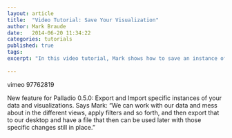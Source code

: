 ```yaml
---
layout: article
title:  "Video Tutorial: Save Your Visualization"
author: Mark Braude
date:   2014-06-20 11:34:22
categories: tutorials
published: true
tags:
excerpt: "In this video tutorial, Mark shows how to save an instance of a visualization and share it with someone else."
 
---
```




vimeo 97762819

New feature for Palladio 0.5.0: Export and Import specific instances of your data and visualizations. Says Mark: “We can work with our data and mess about in the different views, apply filters and so forth, and then export that to our desktop and have a file that then can be used later with those specific changes still in place.”


